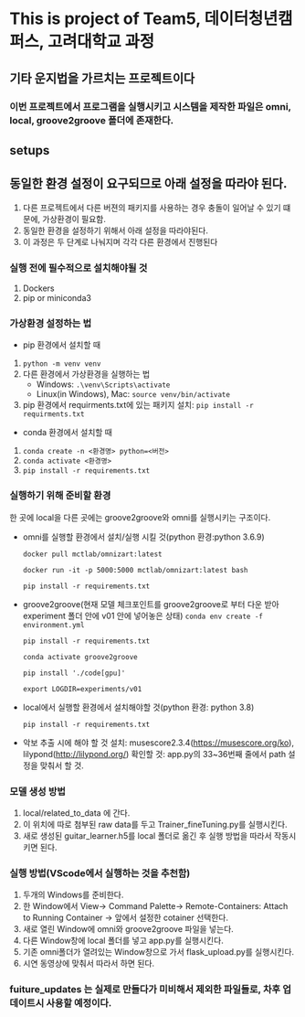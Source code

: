 # This is project of Team5, 데이터청년캠퍼스, 고려대학교 과정
## 기타 운지법을 가르치는 프로젝트이다

### 이번 프로젝트에서 프로그램을 실행시키고 시스템을 제작한 파일은 omni, local, groove2groove 폴더에 존재한다.
## setups

## 동일한 환경 설정이 요구되므로 아래 설정을 따라야 된다.
1. 다른 프로젝트에서 다른 버젼의 패키지를 사용하는 경우 충돌이 일어날 수 있기 떄문에, 가상환경이 필요함.
2. 동일한 환경을 설정하기 위해서 아래 설정을 따라야된다.
3. 이 과정은 두 단계로 나눠지며 각각 다른 환경에서 진행된다

### 실행 전에 필수적으로 설치해야될 것
1. Dockers
2. pip or miniconda3
### 가상환경 설정하는 법

* pip 환경에서 설치할 때
1. `python -m venv venv`
2. 다른 환경에서 가상환경을 실행하는 법
   * Windows: `.\venv\Scripts\activate`
   * Linux(in Windows), Mac: `source venv/bin/activate`
3. pip 환경에서 requirments.txt에 있는 패키지 설치: `pip install -r requirments.txt`

* conda 환경에서 설치할 때
1. `conda create -n <환경명> python=<버전>`
2. `conda activate <환경명>`
3. `pip install -r requirements.txt`

### 실행하기 위해 준비할 환경
한 곳에 local을 다른 곳에는 groove2groove와 omni를 실행시키는 구조이다.
   * omni를 실행할 환경에서 설치/실행 시킬 것(python 환경:python 3.6.9)

       `docker pull mctlab/omnizart:latest`
   
       `docker run -it -p 5000:5000 mctlab/omnizart:latest bash` 
   
       `pip install -r requirements.txt`
   * groove2groove(현재 모델 체크포인트를 groove2groove로 부터 다운 받아 experiment 폴더 안에 v01 안에 넣어놓은 상태)
       `conda env create -f environment.yml`
   
       `pip install -r requirements.txt`
   
       `conda activate groove2groove`
   
       `pip install './code[gpu]'`
   
       `export LOGDIR=experiments/v01`

   * local에서 실행할 환경에서 설치해야할 것(python 환경: python 3.8)
        
     `pip install -r requirements.txt`

   * 악보 추출 시에 해야 할 것
       설치: musescore2.3.4(https://musescore.org/ko), lilypond(http://lilypond.org/)
       확인할 것: app.py의 33~36번째 줄에서 path 설정을 맞춰서 할 것.

### 모델 생성 방법
1. local/related_to_data 에 간다. 
2. 이 위치에 따로 첨부된 raw data를 두고 Trainer_fineTuning.py를 실행시킨다.
3. 새로 생성된 guitar_learner.h5를 local 폴더로 옮긴 후 실행 방법을 따라서 작동시키면 된다.


### 실행 방법(VScode에서 실행하는 것을 추천함)
1. 두개의 Windows를 준비한다.
2. 한 Window에서 View-> Command Palette-> Remote-Containers: Attach to Running Container
-> 앞에서 설정한 cotainer 선택한다.
3. 새로 열린 Window에 omni와 groove2groove 파일을 넣는다.
4. 다른 Window창에 local 폴더를 넣고  app.py를 실행시킨다.
5. 기존 omni폴더가 열려있는 Window창으로 가서 flask_upload.py를 실행시킨다.
6. 시연 동영상에 맞춰서 따라서 하면 된다.


### fuiture_updates 는 실제로 만들다가 미비해서 제외한 파일들로, 차후 업데이트시 사용할 예정이다.
